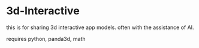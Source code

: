 # 3d-Interactive
this is for sharing 3d interactive app models. often with the assistance of AI.

requires python, panda3d, math

